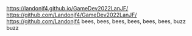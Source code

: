 <html>
<head>
<title> My website</title>
</head>
<body>
<a href="My website">https://landonjf4.github.io/GameDev2022LanJF/</a>
<a href="My Github page">https://github.com/Landonjf4/GameDev2022LanJF/</a>
<a href="My profile">https://github.com/Landonjf4</a>
bees, bees, bees, bees, bees, bees, buzz buzz
